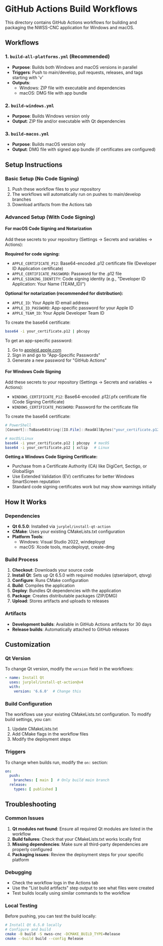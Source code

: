 # GitHub Actions Build Workflows

This directory contains GitHub Actions workflows for building and packaging the NWSS-CNC application for Windows and macOS.

## Workflows

### 1. `build-all-platforms.yml` (Recommended)
- **Purpose**: Builds both Windows and macOS versions in parallel
- **Triggers**: Push to main/develop, pull requests, releases, and tags starting with 'v'
- **Outputs**: 
  - Windows: ZIP file with executable and dependencies
  - macOS: DMG file with app bundle

### 2. `build-windows.yml`
- **Purpose**: Builds Windows version only
- **Output**: ZIP file and/or executable with Qt dependencies

### 3. `build-macos.yml`
- **Purpose**: Builds macOS version only  
- **Output**: DMG file with signed app bundle (if certificates are configured)

## Setup Instructions

### Basic Setup (No Code Signing)
1. Push these workflow files to your repository
2. The workflows will automatically run on pushes to main/develop branches
3. Download artifacts from the Actions tab

### Advanced Setup (With Code Signing)

#### For macOS Code Signing and Notarization
Add these secrets to your repository (Settings → Secrets and variables → Actions):

**Required for code signing:**
- `APPLE_CERTIFICATE_P12`: Base64-encoded .p12 certificate file (Developer ID Application certificate)
- `APPLE_CERTIFICATE_PASSWORD`: Password for the .p12 file  
- `APPLE_SIGNING_IDENTITY`: Code signing identity (e.g., "Developer ID Application: Your Name (TEAM_ID)")

**Optional for notarization (recommended for distribution):**
- `APPLE_ID`: Your Apple ID email address
- `APPLE_ID_PASSWORD`: App-specific password for your Apple ID
- `APPLE_TEAM_ID`: Your Apple Developer Team ID

To create the base64 certificate:
```bash
base64 -i your_certificate.p12 | pbcopy
```

To get an app-specific password:
1. Go to [appleid.apple.com](https://appleid.apple.com)
2. Sign in and go to "App-Specific Passwords"
3. Generate a new password for "GitHub Actions"

#### For Windows Code Signing
Add these secrets to your repository (Settings → Secrets and variables → Actions):

- `WINDOWS_CERTIFICATE_P12`: Base64-encoded .p12/.pfx certificate file (Code Signing Certificate)
- `WINDOWS_CERTIFICATE_PASSWORD`: Password for the certificate file

To create the base64 certificate:
```powershell
# PowerShell
[Convert]::ToBase64String([IO.File]::ReadAllBytes("your_certificate.p12")) | clip
```

```bash
# macOS/Linux
base64 -i your_certificate.p12 | pbcopy  # macOS
base64 -i your_certificate.p12 | xclip   # Linux
```

**Getting a Windows Code Signing Certificate:**
- Purchase from a Certificate Authority (CA) like DigiCert, Sectigo, or GlobalSign
- Use Extended Validation (EV) certificates for better Windows SmartScreen reputation
- Standard code signing certificates work but may show warnings initially

## How It Works

### Dependencies
- **Qt 6.5.0**: Installed via `jurplel/install-qt-action`
- **CMake**: Uses your existing CMakeLists.txt configuration
- **Platform Tools**: 
  - Windows: Visual Studio 2022, windeployqt
  - macOS: Xcode tools, macdeployqt, create-dmg

### Build Process
1. **Checkout**: Downloads your source code
2. **Install Qt**: Sets up Qt 6.5.0 with required modules (qtserialport, qtsvg)
3. **Configure**: Runs CMake configuration
4. **Build**: Compiles the application
5. **Deploy**: Bundles Qt dependencies with the application
6. **Package**: Creates distributable packages (ZIP/DMG)
7. **Upload**: Stores artifacts and uploads to releases

### Artifacts
- **Development builds**: Available in GitHub Actions artifacts for 30 days
- **Release builds**: Automatically attached to GitHub releases

## Customization

### Qt Version
To change Qt version, modify the `version` field in the workflows:
```yaml
- name: Install Qt
  uses: jurplel/install-qt-action@v4
  with:
    version: '6.6.0'  # Change this
```

### Build Configuration
The workflows use your existing CMakeLists.txt configuration. To modify build settings, you can:
1. Update CMakeLists.txt 
2. Add CMake flags in the workflow files
3. Modify the deployment steps

### Triggers
To change when builds run, modify the `on:` section:
```yaml
on:
  push:
    branches: [ main ]  # Only build main branch
  release:
    types: [ published ]
```

## Troubleshooting

### Common Issues

1. **Qt modules not found**: Ensure all required Qt modules are listed in the workflow
2. **Build failures**: Check that your CMakeLists.txt works locally first
3. **Missing dependencies**: Make sure all third-party dependencies are properly configured
4. **Packaging issues**: Review the deployment steps for your specific platform

### Debugging
- Check the workflow logs in the Actions tab
- Use the "List build artifacts" step output to see what files were created
- Test builds locally using similar commands to the workflow

### Local Testing
Before pushing, you can test the build locally:

```bash
# Install Qt 6.5.0 locally
# Configure and build
cmake -B build -S nwss-cnc -DCMAKE_BUILD_TYPE=Release
cmake --build build --config Release
``` 